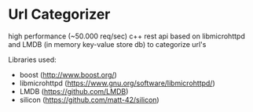 # Url Categorizer

high performance (~50.000 req/sec) c++ rest api based on libmicrohttpd and LMDB (in memory key-value store db) to categorize url's 

Libraries used:
- boost (http://www.boost.org/)
- libmicrohttpd (https://www.gnu.org/software/libmicrohttpd/)
- LMDB (https://github.com/LMDB)
- silicon (https://github.com/matt-42/silicon)
